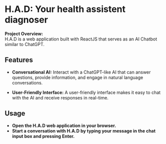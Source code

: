 #  H.A.D: Your health assistent diagnoser

**Project Overview:**  
H.A.D is a web application built with ReactJS that serves as an AI Chatbot similar to ChatGPT.
## Features

- **Conversational AI:** Interact with a ChatGPT-like AI that can answer questions, provide information, and engage in natural language conversations.

- **User-Friendly Interface:** A user-friendly interface makes it easy to chat with the AI and receive responses in real-time.
## Usage

- **Open the H.A.D web application in your browser.**
- **Start a conversation with H.A.D by typing your message in the chat input box and pressing Enter.**

